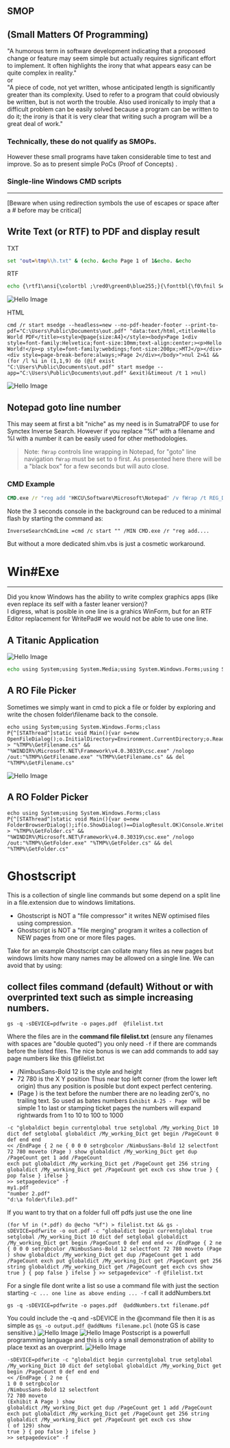## SMOP
(Small Matters Of Programming)
---
"A humorous term in software development indicating that a proposed change or feature may seem simple but actually requires significant effort to implement. It often highlights the irony that what appears easy can be quite complex in reality."  
or  
"A piece of code, not yet written, whose anticipated length is significantly greater than its complexity. Used to refer to a program that could obviously be written, but is not worth the trouble. Also used ironically to imply that a difficult problem can be easily solved because a program can be written to do it; the irony is that it is very clear that writing such a program will be a great deal of work."  

### Technically, these do not qualify as SMOPs.  
However these small programs have taken considerable time to test and improve. So as to present simple PoCs (Proof of Concepts) .

### Single-line Windows CMD scripts
---
[Beware when using redirection symbols the use of escapes or space after a #  before may be critical]
## Write Text (or RTF) to PDF and display result
TXT  
```cmd
set "out=%tmp%\h.txt" & (echo. &echo Page 1 of 1&echo. &echo                       Hello, World!) > "%out%"&write /pt %out% "Microsoft Print to PDF" "Microsoft Print to PDF" %public%\documents\result.pdf&timeout 3 >nul&&del %out%&&start msedge --app=%public%\documents\result.pdf
```
RTF
```cmd
echo {\rtf1\ansi{\colortbl ;\red0\green0\blue255;}{\fonttbl{\f0\fnil Segoe Script;}{\f1\fnil Comic Sans MS;}}\qc\par\par\par\par\b\i\ul\cf1\f0\fs48 Hello, World!\b0\i0\ulnone\par} > %tmp%\h.rtf&write /pt %tmp%\h.rtf "Microsoft Print to PDF" "Microsoft Print to PDF" %public%\documents\result.pdf&timeout 3 >nul&del %tmp%\h.rtf&start msedge --app=%public%\documents\result.pdf
```
![Hello Image](images/RTF-hello.png)

HTML
```
cmd /r start msedge --headless=new --no-pdf-header-footer --print-to-pdf="C:\Users\Public\Documents\out.pdf" "data:text/html,<title>Hello World PDF</title><style>@page{size:A4}</style><body>Page 1<div style=font-family:Helvetica;font-size:10mm;text-align:center;><p>Hello World!</p><p style=font-family:webdings;font-size:200px;>MTJ</p></div><div style=page-break-before:always;>Page 2</div></body>">nul 2>&1 &&(for /l %i in (1,1,9) do (@if exist "C:\Users\Public\Documents\out.pdf" start msedge --app="C:\Users\Public\Documents\out.pdf" &exit)&timeout /t 1 >nul)
```
![Hello Image](images/HTM-hello.png)

Notepad goto line number
---
This may seem at first a bit "niche" as my need is in SumatraPDF to use for Synctex Inverse Search. However if you replace "%f" with a filename and %l with a number it can be easily used for other methodologies.  
>Note: `fWrap` controls line wrapping in Notepad, for "goto" line navigation `fWrap` must be set to `0` first. As presented here there will be a "black box" for a few seconds but will auto close.
### CMD Example
```cmd
CMD.exe /r "reg add "HKCU\Software\Microsoft\Notepad" /v fWrap /t REG_DWORD /d 0 /f >nul&echo Set s=CreateObject("WScript.Shell"):s.Run("%windir%\notepad.exe " ^& WScript.Arguments(0)):WScript.Sleep 999:s.SendKeys("%EG" ^& WScript.Arguments(1) ^& "{enter}+{end}")>%tmp%\n.vbs&cscript //nologo %tmp%\n.vbs "sync.tex" 15&&timeout 2 >nul&del %tmp%\n.vbs"
```
Note the 3 seconds console in the background can be reduced to a minimal flash by starting the command as:
```
InverseSearchCmdLine =cmd /c start "" /MIN CMD.exe /r "reg add....
```
But without a more dedicated shim.vbs is just a cosmetic workaround.


# Win#Exe
---
Did you know Windows has the ability to write complex graphics apps (like even replace its self with a faster leaner version)?  
I digress, what is posible in one line is a grahics WinForm, but for an RTF Editor replacement for WritePad# we would not be able to use one line.

## A Titanic Application
![Hello Image](images/Titanic.png)
```cmd
echo using System;using System.Media;using System.Windows.Forms;using System.Drawing;class X{static void Main(){int bounce = 0;var f=new Form(){Text="Titanic Encounter",Width=660,Height=400,BackColor=Color.Blue};var j=new Label(){Text="J",Font=new Font("Webdings",90),ForeColor=Color.Gold,AutoSize=true,Location=new Point(490,125)};var m=new Label(){Text="M",Font=new Font("Webdings",70),BackColor=Color.Blue,ForeColor=Color.Gray,AutoSize=true,Location=new Point(-10,160)};var t=new Label(){Text="T",Font=new Font("Webdings",70),ForeColor=Color.FromArgb(0,128,255),AutoSize=true,Location=new Point(500,150)};f.Controls.AddRange(new Control^[^]{j,t,m});var size=72;var x=500;var y=150;var timer=new Timer(){Interval=100};timer.Tick+=delegate{if(x^>110){x-=10;t.Location=new Point(x,y);}else if(size^>4){var player = new SoundPlayer(@"C:\Windows\Media\Windows Hardware Fail.wav");player.Play();size-=3;x-=2;y+=9;t.Font=new Font("Webdings",size);t.Location=new Point(x,y);bounce++;m.Location=new Point(-10,150+(int)(Math.Sin(bounce*0.5)*10));}else{timer.Stop();}};timer.Start();Application.Run(f);}} > x.cs && "%WINDIR%\Microsoft.NET\Framework\v4.0.30319\csc.exe" x.cs & x.exe
```
## A RO File Picker
Sometimes we simply want in cmd to pick a file or folder by exploring and write the chosen folder\filename back to the console.
```
echo using System;using System.Windows.Forms;class P{^[STAThread^]static void Main(){var o=new OpenFileDialog();o.InitialDirectory=Environment.CurrentDirectory;o.ReadOnlyChecked=true;o.ShowReadOnly=true;if(o.ShowDialog()==DialogResult.OK)Console.WriteLine(o.FileName);}} > "%TMP%\GetFilename.cs" && "%WINDIR%\Microsoft.NET\Framework\v4.0.30319\csc.exe" /nologo /out:"%TMP%\GetFilename.exe" "%TMP%\GetFilename.cs" && del "%TMP%\GetFilename.cs"
```
![Hello Image](images/GetFilename.png)
## A RO Folder Picker
```
echo using System;using System.Windows.Forms;class P{^[STAThread^]static void Main(){var o=new FolderBrowserDialog();if(o.ShowDialog()==DialogResult.OK)Console.WriteLine(o.SelectedPath);}} > "%TMP%\GetFolder.cs" && "%WINDIR%\Microsoft.NET\Framework\v4.0.30319\csc.exe" /nologo /out:"%TMP%\GetFolder.exe" "%TMP%\GetFolder.cs" && del "%TMP%\GetFolder.cs"
```

# Ghostscript
This is a collection of single line commands but some depend on a split line in a file.extension due to windows limitations.
- Ghostscript is NOT a "file compressor" it writes NEW optimised files using compression.
- Ghostscript is NOT a "file merging" program it writes a collection of NEW pages from one or more files pages.

Take for an example Ghostscript can collate many files as new pages but windows limits how many names may be allowed on a single line. We can avoid that by using:
## collect files command (default) Without **or with overprinted text** such as simple increasing numbers.
```
gs -q -sDEVICE=pdfwrite -o pages.pdf  @filelist.txt
```
Where the files are in the **command file filelist.txt** (ensure any filenames with spaces are "double quoted") you only need `-f` if there are commands before the listed files. The nice bonus is we can add commands to add say page numbers like this @filelist.txt
- /NimbusSans-Bold 12 is the style and height
- 72 780 is the X Y position Thus near top left corner (from the lower left origin) thus any position is posible but dont expect perfect centering.
- (Page ) is the text before the number there are no leading zer0's, no trailing text. So used as bates numbers `Exhibit A-25 - Page ` will be simple 1 to last or stamping ticket pages the numbers will expand rightwards from 1 to 10 to 100 to 1000
```
-c "globaldict begin currentglobal true setglobal /My_working_Dict 10 dict def setglobal globaldict /My_working_Dict get begin /PageCount 0 def end end 
<< /EndPage { 2 ne { 0 0 0 setrgbcolor /NimbusSans-Bold 12 selectfont 72 780 moveto (Page ) show globaldict /My_working_Dict get dup /PageCount get 1 add /PageCount
exch put globaldict /My_working_Dict get /PageCount get 256 string globaldict /My_working_Dict get /PageCount get exch cvs show true } { pop false } ifelse }
>> setpagedevice" -f 
my1.pdf
"number 2.pdf"
"d:\a folder\file3.pdf"
```
If you want to try that on a folder full off pdfs just use the one line
```
(for %f in (*.pdf) do @echo "%f") > filelist.txt && gs -sDEVICE=pdfwrite -o out.pdf -c "globaldict begin currentglobal true setglobal /My_working_Dict 10 dict def setglobal globaldict /My_working_Dict get begin /PageCount 0 def end end << /EndPage { 2 ne { 0 0 0 setrgbcolor /NimbusSans-Bold 12 selectfont 72 780 moveto (Page ) show globaldict /My_working_Dict get dup /PageCount get 1 add /PageCount exch put globaldict /My_working_Dict get /PageCount get 256 string globaldict /My_working_Dict get /PageCount get exch cvs show true } { pop false } ifelse } >> setpagedevice" -f @filelist.txt
```
For a single file dont write a list so use a command file with just the section starting `-c ... one line as above ending ... -f` call it addNumbers.txt
```
gs -q -sDEVICE=pdfwrite -o pages.pdf  @addNumbers.txt filename.pdf
```
You could include the -q and -sDEVICE in the @command file then it is as simple as `gs -o output.pdf @addNums filename.pcl` (note GS is case sensitive.)
![Hello Image](images/addNums.png)
![Hello Image](images/Page129.png)
Postscript is a powerfull programming language and this is only a small demonstration of ability to place texxt as an overprint.
![Hello Image](images/ExhibitA.png)
```
-sDEVICE=pdfwrite -c "globaldict begin currentglobal true setglobal /My_working_Dict 10 dict def setglobal globaldict /My_working_Dict get begin /PageCount 0 def end end 
<< /EndPage { 2 ne { 
1 0 0 setrgbcolor
/NimbusSans-Bold 12 selectfont
72 780 moveto 
(Exhibit A Page ) show
globaldict /My_working_Dict get dup /PageCount get 1 add /PageCount exch put globaldict /My_working_Dict get /PageCount get 256 string globaldict /My_working_Dict get /PageCount get exch cvs show
( of 129) show
true } { pop false } ifelse }
>> setpagedevice" -f 
```

